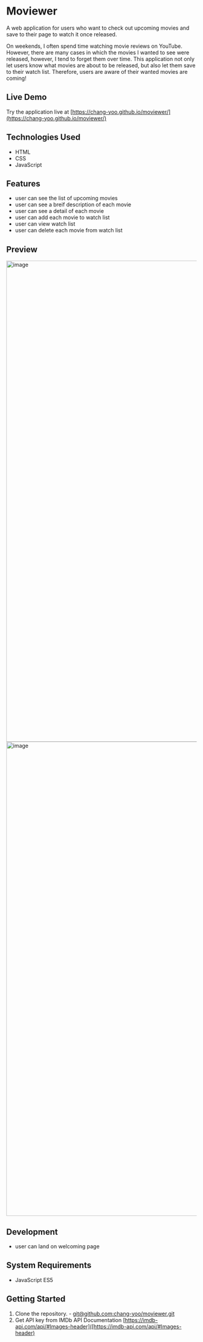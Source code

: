 # Moviewer
A web application for users who want to check out upcoming movies and save to their page to watch it once released.

On weekends, I often spend time watching movie reviews on YouTube. However, there are many cases in which the movies I wanted to see were released, however, I tend to forget them over time. This application not only let users know what movies are about to be released, but also let them save to their watch list. Therefore, users are aware of their wanted movies are coming!

## Live Demo
Try the application live at [https://chang-yoo.github.io/moviewer/](https://chang-yoo.github.io/moviewer/)

## Technologies Used
  - HTML
  - CSS
  - JavaScript

## Features
  - user can see the list of upcoming movies
  - user can see a breif description of each movie
  - user can see a detail of each movie
  - user can add each movie to watch list
  - user can view watch list
  - user can delete each movie from watch list

## Preview
<img width="1272" alt="image" src="https://user-images.githubusercontent.com/99840727/174196838-e3eecf31-a1e6-4615-a41d-f67d964e1e38.png">
<img width="1254" alt="image" src="https://user-images.githubusercontent.com/99840727/174196858-ee0e1ff0-ec2b-4eaa-b1fb-af16b32a0de5.png">

## Development
  - user can land on welcoming page

## System Requirements
  - JavaScript ES5

## Getting Started
  1. Clone the repository.
    - [git@github.com:chang-yoo/moviewer.git](https://github.com/chang-yoo/moviewer.git)
  2. Get API key from IMDb API Documentation [https://imdb-api.com/api/#Images-header]([https://imdb-api.com/api/#Images-header)
